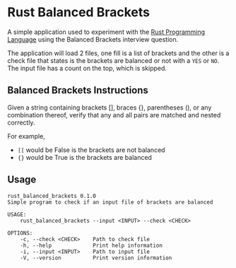 # Rust Balanced Brackets

A simple application used to experiment with the [Rust Programming Language](https://www.rust-lang.org/) using the Balanced Brackets interview question.

The application will load 2 files, one fill is a list of brackets and the other is a check file that states is the brackets are balanced or not with a `YES` or `NO`. The input file has a count on the top, which is skipped.

## Balanced Brackets Instructions
Given a string containing brackets [], braces {}, parentheses (), or any combination thereof, verify that any and all pairs are matched and nested correctly.

For example,
* `[[` would be False is the brackets are not balanced
* `{}` would be True is the brackets are balanced

## Usage

```
rust_balanced_brackets 0.1.0
Simple program to check if an input file of brackets are balanced

USAGE:
    rust_balanced_brackets --input <INPUT> --check <CHECK>

OPTIONS:
    -c, --check <CHECK>    Path to check file
    -h, --help             Print help information
    -i, --input <INPUT>    Path to input file
    -V, --version          Print version information
```